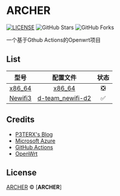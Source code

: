 # ARCHER

[![LICENSE](https://img.shields.io/github/license/mashape/apistatus.svg?style=flat-square&label=LICENSE)](https://github.com/WZHZW/Actions-OpenWrt/blob/master/LICENSE)
![GitHub Stars](https://img.shields.io/github/stars/WZHZW/Archer.svg?style=flat-square&label=Stars&logo=github)
![GitHub Forks](https://img.shields.io/github/forks/WZHZW/Archer.svg?style=flat-square&label=Forks&logo=github)

一个基于Gthub Actions的Openwrt项目

## List

| 型号 | 配置文件 | 状态 |
| :----: | :----: | :----: |
| [x86_64](./.github/workflows/AutoBuild-x86_64.yml) | [x86_64](./Configs/x86_64) | ❎ |
| [Newifi3](./.github/workflows/AutoBuild-d-team_newifi-d2.yml) | [d-team_newifi-d2](./Configs/d-team_newifi-d2) | ✅ |

## Credits

- [P3TERX's Blog](https://p3terx.com/archives/build-openwrt-with-github-actions.html)
- [Microsoft Azure](https://azure.microsoft.com)
- [GitHub Actions](https://github.com/features/actions)
- [OpenWrt](https://github.com/openwrt/openwrt)

## License

[ARCHER](https://github.com/WZHZW) © [**ARCHER**]
